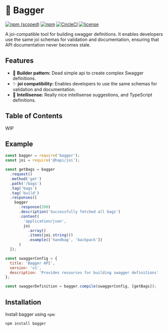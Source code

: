 # 🎒 Bagger

[![npm (scoped)](https://img.shields.io/npm/v/@digitalroute/bagger?style=flat-square)](https://www.npmjs.com/package/@digitalroute/bagger)
[![npm](https://img.shields.io/npm/dm/@digitalroute/bagger)](https://www.npmjs.com/package/@digitalroute/bagger)
[![CircleCI](https://img.shields.io/circleci/build/github/digitalroute/bagger/master?style=flat-square)](https://circleci.com/gh/digitalroute/workflows/bagger)
[![license](https://img.shields.io/github/license/digitalroute/bagger.svg?style=flat-square)](https://github.com/digitalroute/bagger/blob/master/LICENSE)

A joi-compatible tool for building swagger definitions. It enables developers use the same joi schemas for validation and documentation, ensuring that API documentation never becomes stale.

## Features

- 🔨 **Builder pattern:** Dead simple api to create complex Swagger definitions.
- ✨ **joi compatibility:** Enables developers to use the same schemas for validation and documentation.
- 🔎 **Intellisense:** Really nice intellisense suggestions, and TypeScript definitions.

## Table of Contents

WIP

## Example

```js
const bagger = require('bagger');
const joi = require('@hapi/joi');

const getBags = bagger
  .request()
  .method('get')
  .path('/bags')
  .tag('bags')
  .tag('build')
  .responses([
    bagger
      .response(200)
      .description('Successfully fetched all bags')
      .content(
        'application/json',
        joi
          .array()
          .items(joi.string())
          .example(['handbag', 'backpack'])
      )
  ]);

const swaggerConfig = {
  title: 'Bagger API',
  version: 'v1',
  description: 'Provides resources for building swagger definitions'
};

const swaggerDefinition = bagger.compile(swaggerConfig, [getBags]);
```

## Installation

Install bagger using `npm`:

`npm install bagger`
